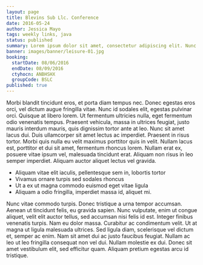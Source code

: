 ```yaml
---
layout: page
title: Blevins Sub Llc. Conference
date: 2016-05-24
author: Jessica Mayo
tags: weekly links, java
status: published
summary: Lorem ipsum dolor sit amet, consectetur adipiscing elit. Nunc.
banner: images/banner/leisure-01.jpg
booking:
  startDate: 08/06/2016
  endDate: 08/09/2016
  ctyhocn: ANBHSHX
  groupCode: BSLC
published: true
---
```

Morbi blandit tincidunt eros, et porta diam tempus nec. Donec egestas eros orci, vel dictum augue fringilla vitae. Nunc id sodales elit, egestas pulvinar orci. Quisque at libero lorem. Ut fermentum ultricies nulla, eget fermentum odio venenatis tempus. Praesent vehicula, massa in ultrices feugiat, justo mauris interdum mauris, quis dignissim tortor ante at leo. Nunc sit amet lacus dui. Duis ullamcorper sit amet lectus ac imperdiet. Praesent in risus tortor. Morbi quis nulla eu velit maximus porttitor quis in velit. Nullam lacus est, porttitor et dui sit amet, fermentum rhoncus lorem. Nullam erat ex, posuere vitae ipsum vel, malesuada tincidunt erat. Aliquam non risus in leo semper imperdiet. Aliquam auctor aliquet lectus vel gravida.

* Aliquam vitae elit iaculis, pellentesque sem in, lobortis tortor
* Vivamus ornare turpis sed sodales rhoncus
* Ut a ex ut magna commodo euismod eget vitae ligula
* Aliquam a odio fringilla, imperdiet massa id, aliquet mi.

Nunc vitae commodo turpis. Donec tristique a urna tempor accumsan. Aenean ut tincidunt felis, eu gravida sapien. Nunc vulputate, enim ut congue aliquet, velit elit auctor tellus, sed accumsan nisi felis id est. Integer finibus venenatis turpis. Nam eu dolor massa. Curabitur ac condimentum velit. Ut at magna ut ligula malesuada ultrices. Sed ligula diam, scelerisque vel dictum et, semper ac enim. Nam sit amet dui ac justo faucibus feugiat. Nullam ac leo ut leo fringilla consequat non vel dui. Nullam molestie ex dui. Donec sit amet vestibulum elit, sed efficitur quam. Aliquam pretium egestas arcu id tristique.

